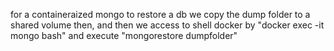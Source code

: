 for a containeraized mongo to restore a db we copy the dump folder to a shared volume then, and then we access to shell docker by "docker exec -it mongo bash"
and execute "mongorestore dumpfolder"
